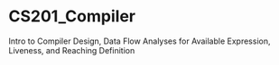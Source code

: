 # CS201_Compiler
Intro to Compiler Design, Data Flow Analyses for Available Expression, Liveness, and Reaching Definition
